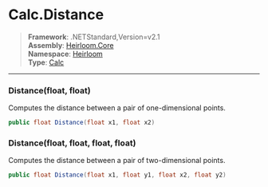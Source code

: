 # Calc.Distance

> **Framework**: .NETStandard,Version=v2.1  
> **Assembly**: [Heirloom.Core][0]  
> **Namespace**: [Heirloom][0]  
> **Type**: [Calc][1]  

--------------------------------------------------------------------------------

### Distance(float, float)

Computes the distance between a pair of one-dimensional points.

```cs
public float Distance(float x1, float x2)
```

### Distance(float, float, float, float)

Computes the distance between a pair of two-dimensional points.

```cs
public float Distance(float x1, float y1, float x2, float y2)
```

[0]: ../Heirloom.Core.md
[1]: Heirloom.Calc.md
